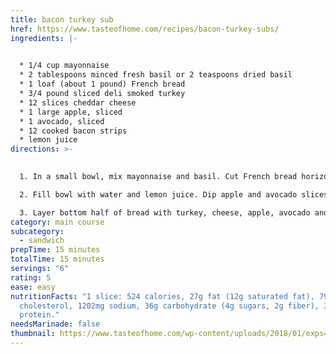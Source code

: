 ```yaml
---
title: bacon turkey sub
href: https://www.tasteofhome.com/recipes/bacon-turkey-subs/
ingredients: |-
  

  * 1/4 cup mayonnaise
  * 2 tablespoons minced fresh basil or 2 teaspoons dried basil
  * 1 loaf (about 1 pound) French bread
  * 3/4 pound sliced deli smoked turkey
  * 12 slices cheddar cheese
  * 1 large apple, sliced
  * 1﻿ avocado, sliced
  * 12 cooked bacon strips
  * l﻿emon juice
directions: >-
  

  1. In a small bowl, mix mayonnaise and basil. Cut French bread horizontally in half; spread cut surfaces with mayonnaise mixture.

  2. F﻿ill bowl with water and lemon juice. Dip apple and avocado slices in water.

  3. Layer bottom half of bread with turkey, cheese, apple, avocado and bacon; replace top of bread. Cut into slices.
category: main course
subcategory:
  - sandwich
prepTime: 15 minutes
totalTime: 15 minutes
servings: "6"
rating: 5
ease: easy
nutritionFacts: "1 slice: 524 calories, 27g fat (12g saturated fat), 79mg
  cholesterol, 1202mg sodium, 36g carbohydrate (4g sugars, 2g fiber), 32g
  protein."
needsMarinade: false
thumbnail: https://www.tasteofhome.com/wp-content/uploads/2018/01/exps47968_SD153323D06_03_5b.jpg?fit=700,1024
---
```

